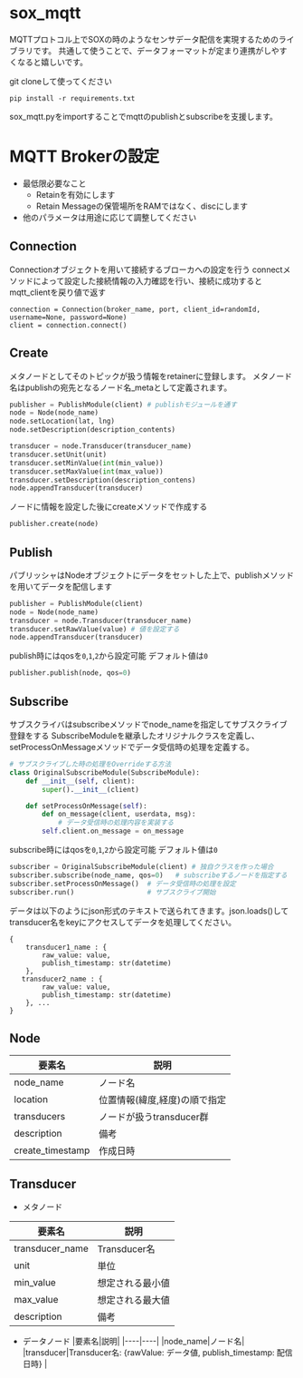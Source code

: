 # sox_mqtt

MQTTプロトコル上でSOXの時のようなセンサデータ配信を実現するためのライブラリです。
共通して使うことで、データフォーマットが定まり連携がしやすくなると嬉しいです。

git cloneして使ってください

```
pip install -r requirements.txt
```
sox_mqtt.pyをimportすることでmqttのpublishとsubscribeを支援します。

# MQTT Brokerの設定
- 最低限必要なこと
  - Retainを有効にします
  - Retain Messageの保管場所をRAMではなく、discにします
- 他のパラメータは用途に応じて調整してください

## Connection
Connectionオブジェクトを用いて接続するブローカへの設定を行う
connectメソッドによって設定した接続情報の入力確認を行い、接続に成功するとmqtt_clientを戻り値で返す
```
connection = Connection(broker_name, port, client_id=randomId, username=None, password=None)
client = connection.connect()
```


## Create
メタノードとしてそのトピックが扱う情報をretainerに登録します。
メタノード名はpublishの宛先となるノード名_metaとして定義されます。

```python:create.py
publisher = PublishModule(client) # publishモジュールを通す
node = Node(node_name)
node.setLocation(lat, lng)
node.setDescription(description_contents)
```

``` python:create.py
transducer = node.Transducer(transducer_name)
transducer.setUnit(unit)
transducer.setMinValue(int(min_value))
transducer.setMaxValue(int(max_value))
transducer.setDescription(description_contens)
node.appendTransducer(transducer)
```

ノードに情報を設定した後にcreateメソッドで作成する
``` python
publisher.create(node)
```


## Publish
パブリッシャはNodeオブジェクトにデータをセットした上で、publishメソッドを用いてデータを配信します

``` python:publisher.py
publisher = PublishModule(client)
node = Node(node_name)
transducer = node.Transducer(transducer_name)
transducer.setRawValue(value) # 値を設定する
node.appendTransducer(transducer)
```

publish時にはqosを`0`,`1`,`2`から設定可能
デフォルト値は`0`

``` python:publisher.py
publisher.publish(node, qos=0)
```

## Subscribe
サブスクライバはsubscribeメソッドでnode_nameを指定してサブスクライブ登録をする
SubscribeModuleを継承したオリジナルクラスを定義し、setProcessOnMessageメソッドでデータ受信時の処理を定義する。

``` python:subscriber.py
# サブスクライブした時の処理をOverrideする方法
class OriginalSubscribeModule(SubscribeModule):
    def __init__(self, client):
        super().__init__(client)

    def setProcessOnMessage(self):
        def on_message(client, userdata, msg):
            # データ受信時の処理内容を実装する
        self.client.on_message = on_message
```

subscribe時にはqosを`0`,`1`,`2`から設定可能
デフォルト値は`0`

``` python:subscriber.py
subscriber = OriginalSubscribeModule(client) # 独自クラスを作った場合
subscriber.subscribe(node_name, qos=0)   # subscribeするノードを指定する
subscriber.setProcessOnMessage()  # データ受信時の処理を設定
subscriber.run()                  # サブスクライブ開始
```

データは以下のようにjson形式のテキストで送られてきます。json.loads()してtransducer名をkeyにアクセスしてデータを処理してください。
```
{
    transducer1_name : {
        raw_value: value,
        publish_timestamp: str(datetime)  
    },
   transducer2_name : {
        raw_value: value,
        publish_timestamp: str(datetime)  
    }, ... 
}
```


## Node
|要素名|説明|
|----|----|
|node_name|ノード名|
|location|位置情報(緯度,経度)の順で指定|
|transducers|ノードが扱うtransducer群|
|description|備考|
|create_timestamp|作成日時|

## Transducer
- メタノード


|要素名|説明|
|----|----|
|transducer_name|Transducer名|
|unit|単位|
|min_value|想定される最小値|
|max_value|想定される最大値|
|description|備考|

- データノード
|要素名|説明|
|----|----|
|node_name|ノード名|
|transducer|Transducer名: {rawValue: データ値, publish_timestamp: 配信日時} |